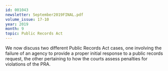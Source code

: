 ```yaml
---
id: 001043
newsletter: September2019FINAL.pdf
volume_issue: 17-10
year: 2019
month: 9
topic: Public Records Act
---
```


We now discuss two different Public Records Act cases, one involving the failure of an agency to provide a proper initial response to a public records request, the other pertaining to how the courts assess penalties for violations of the PRA.